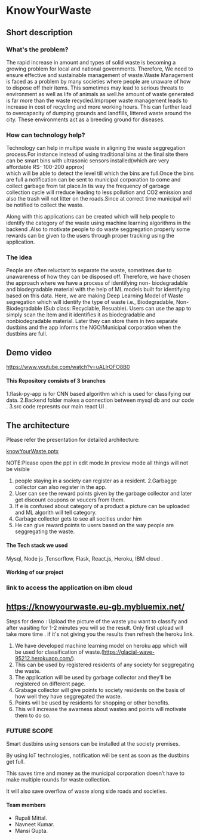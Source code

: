 # KnowYourWaste

## Short description

### What's the problem?

The rapid increase in amount and types of solid waste is becoming a growing problem for local and national governments. Therefore, We need to ensure effective and sustainable management of waste.Waste Management is faced as a problem by many societies where people are unaware of how to dispose off their items. This sometimes may lead to serious threats to environment as well as life of animals as well.he amount of waste generated is far more than the waste recycled.Improper waste management leads to increase in cost of recycling and more working hours.
This can further lead to overcapacity of dumping grounds and landfills, littered waste around the city. 
These environments act as a breeding ground for diseases.

### How can technology help?

Technology can help in multipe waste in aligning the waste seggregation process.For instance instead of using traditional bins at the final site there can be smart bins with ultrasonic sensors installed(which are very affordable RS- 100-200 approx)  
which will be able to detect the level till which the bins are full.Once the bins are full a notification can be sent to municipal corporation to come and collect garbage from tat place.In tis way the frequency of garbage collection cycle will rreduce leading to less pollution and CO2 emission and also the trash will not litter on the roads.Since at correct time municipal will be notified to collect the waste.

Along with this applications can be created which will help people to identify the category of the waste using machine learning algorithms in the backend .Also to motivate people to do waste seggregation properly some rewards can be given to the users through proper tracking using the application.


### The idea

People are often reluctant to separate the waste, sometimes due to unawareness of how they can be disposed off.
Therefore, we have chosen the approach where we have a process of identifying non- biodegradable and biodegradable material with the help of ML models built for identifying based on this data. 
Here, we are making Deep Learning Model of Waste segregation which will identify the type of waste i.e., Biodegradable, Non-Biodegradable (Sub class: Recyclable, Resuable).
Users can use the app to simply scan the item and it identifies it as biodegradable and nonbiodegradable material. 
Later they can store them in two separate dustbins and the app informs the NGO/Municipal corporation when the dustbins are full. 


## Demo video

https://www.youtube.com/watch?v=uALlrOFO8B0


#### This Repository consists of 3 branches 

1.flask-py-app is for CNN based algorithm which is used for classifying our data.
2.Backend folder makes a connection between mysql db and our code .
3.src code represnts our main react UI .

## The architecture

Please refer the presentation for detailed architecture:


[knowYourWaste.pptx](https://github.com/Navneetkum/Wit-hackathon-knowyourwaste/files/6975299/knowYourWaste.pptx)




NOTE:Please open the ppt in edit mode.In preview mode all things will not be visible 

1. people staying in a society can register as a resident.
2.Garbagge collector can also register in the app.
3. User can see the reward points given by the garbage collector and later get discount coupons or voucers from them.
4. If e is confused about category of a product a picture can be uploaded and ML algorith will tell category.
3. Garbage collector gets to see all socities under him
4. He can give reward points to users based on the way people are seggregating the waste.

    
#### The Tech stack we used
Mysql, Node js ,Tensorflow, Flask, React.js, Heroku, IBM cloud .

#### Working of our project
### link to access the application on ibm cloud 
## https://knowyourwaste.eu-gb.mybluemix.net/
Steps for demo : Upload the picture of the waste you want to classify and after wasiting for 1-2 minutes you will se the result.
Only first upload will take more time . if it's not giving you the results then refresh the heroku link.
1. We have developed machine learning model on heroku app which will be used for classification of waste.(https://glacial-wave-95212.herokuapp.com/).
2. This can be used by registered residents of any society for seggregating the waste.
3. The application will be used by garbage collector and they'll be registered on different page.
4. Grabage collector will give points to society residents on the basis of how well they have seggregated the waste.
5. Points will be used by residents for shopping or other benefits.
6. This will increase the awarness about wastes and points will motivate them to do so.

### FUTURE SCOPE

Smart dustbins using sensors can be installed at the society premises. 

By using IoT technologies, notification will be sent as soon as the dustbins get full.

This saves time and money as the municipal corporation doesn’t have to make multiple rounds for waste collection.

It will also save overflow of waste along side roads and societies. 


#### Team members 

- Rupali Mittal.      
- Navneet Kumar.
- Mansi Gupta.
 



